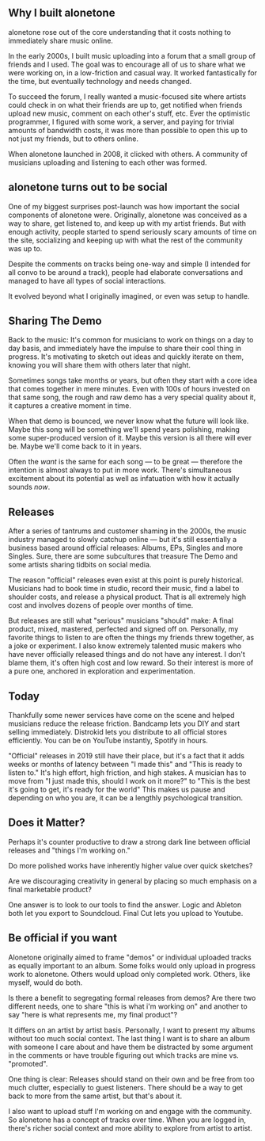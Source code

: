 ## Why I built alonetone

alonetone rose out of the core understanding that it costs nothing to immediately share music online.

In the early 2000s, I built music uploading into a forum that a small group of friends and I used. The goal was to encourage all of us to share what we were working on, in a low-friction and casual way. It worked fantastically for the time, but eventually technology and needs changed.

To succeed the forum, I really wanted a music-focused site where artists could check in on what their friends are up to, get notified when friends upload new music, comment on each other's stuff, etc. Ever the optimistic programmer, I figured with some work, a server, and paying for trivial amounts of bandwidth costs, it was more than possible to open this up to not just my friends, but to others online.

When alonetone launched in 2008, it clicked with others. A community of musicians uploading and listening to each other was formed.

## alonetone turns out to be social

One of my biggest surprises post-launch was how important the social components of alonetone were. Originally, alonetone was conceived as a way to share, get listened to, and keep up with my artist friends. But with enough activity, people started to spend seriously scary amounts of time on the site, socializing and keeping up with what the rest of the community was up to.

Despite the comments on tracks being one-way and simple (I intended for all convo to be around a track), people had elaborate conversations and managed to have all types of social interactions.

It evolved beyond what I originally imagined, or even was setup to handle.

## Sharing The Demo

Back to the music: It's common for musicians to work on things on a day to day basis, and immediately have the impulse to share their cool thing in progress. It's motivating to sketch out ideas and quickly iterate on them, knowing you will share them with others later that night.

Sometimes songs take months or years, but often they start with a core idea that comes together in mere minutes. Even with 100s of hours invested on that same song, the rough and raw demo has a very special quality about it, it captures a creative moment in time.

When that demo is bounced, we never know what the future will look like. Maybe this song will be something we'll spend years polishing, making some super-produced version of it. Maybe this version is all there will ever be. Maybe we'll come back to it in years.

Often the *want* is the same for each song — to be great — therefore the intention is almost always to put in more work. There's simultaneous excitement about its potential as well as infatuation with how it actually sounds *now*.

## Releases

After a series of tantrums and customer shaming in the 2000s, the music industry managed to slowly catchup online — but it's still essentially a business based around official releases: Albums, EPs, Singles and more Singles. Sure, there are some subcultures that treasure The Demo and some artists sharing tidbits on social media.

The reason "official" releases even exist at this point is purely historical. Musicians had to book time in studio, record their music, find a label to shoulder costs, and release a physical product. That is all extremely high cost and involves dozens of people over months of time.

But releases are still what "serious" musicians "should" make: A final product, mixed, mastered, perfected and signed off on. Personally, my favorite things to listen to are often the things my friends threw together, as a joke or experiment. I also know extremely talented music makers who have never officially released things and do not have any interest. I don't blame them, it's often high cost and low reward. So their interest is more of a pure one, anchored in exploration and experimentation.

## Today

Thankfully some newer services have come on the scene and helped musicians reduce the release friction. Bandcamp lets you DIY and start selling immediately. Distrokid lets you distribute to all official stores efficiently. You can be on YouTube instantly, Spotify in hours.

"Official" releases in 2019 still have their place, but it's a fact that it adds weeks or months of latency between "I made this" and "This is ready to listen to." It's high effort, high friction, and high stakes. A musician has to move from "I just made this, should I work on it more?" to "This is the best it's going to get, it's ready for the world" This makes us pause and depending on who you are, it can be a lengthly psychological transition.

## Does it Matter?

Perhaps it's counter productive to draw a strong dark line between official releases and "things I'm working on."

Do more polished works have inherently higher value over quick sketches?

Are we discouraging creativity in general by placing so much emphasis on a final marketable product?

One answer is to look to our tools to find the answer. Logic and Ableton both let you export to Soundcloud. Final Cut lets you upload to Youtube.

## Be official if you want

Alonetone originally aimed to frame "demos" or individual uploaded tracks as equally important to an album. Some folks would only upload in progress work to alonetone. Others would upload only completed work. Others, like myself, would do both.

Is there a benefit to segregating formal releases from demos? Are there two different needs, one to share "this is what i'm working on" and another to say "here is what represents me, my final product"?

It differs on an artist by artist basis. Personally, I want to present my albums without too much social context. The last thing I want is to share an album with someone I care about and have them be distracted by some argument in the comments or have trouble figuring out which tracks are mine vs. "promoted".

One thing is clear: Releases should stand on their own and be free from too much clutter, especially to guest listeners. There should be a way to get back to more from the same artist, but that's about it.

I also want to upload stuff I'm working on and engage with the community. So alonetone has a concept of tracks over time. When you are logged in, there's richer social context and more ability to explore from artist to artist.




